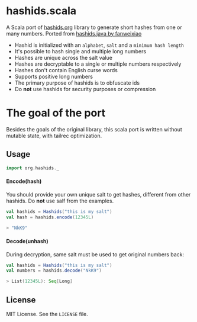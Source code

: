 hashids.scala
=============

A Scala port of [hashids.org](www.hashids.org) library to generate short hashes from one or many numbers. Ported from [hashids.java by fanweixiao](https://github.com/jiecao-fm/hashids-java)

* Hashid is initialized with an `alphabet`, `salt` and a `minimum hash length`
* It's possible to hash single and multiple long numbers
* Hashes are unique across the salt value
* Hashes are decryptable to a single or multiple numbers respectively
* Hashes don't contain English curse words
* Supports positive long numbers
* The primary purpose of hashids is to obfuscate ids
* Do **not** use hashids for security purposes or compression

The goal of the port
====================

Besides the goals of the original library, this scala port is written without mutable state,
with tailrec optimization.

## Usage

```scala
import org.hashids._
```

#### Encode(hash)

You should provide your own unique salt to get hashes, different from other hashids.
Do **not** use salf from the examples.

```scala
val hashids = Hashids("this is my salt")
val hash = hashids.encode(12345L)

> "NkK9"
```

#### Decode(unhash)

During decryption, same salt must be used to get original numbers back:

```scala
val hashids = Hashids("this is my salt")
val numbers = hashids.decode("NkK9")

> List(12345L): Seq[Long]
```
## License

MIT License. See the `LICENSE` file.
